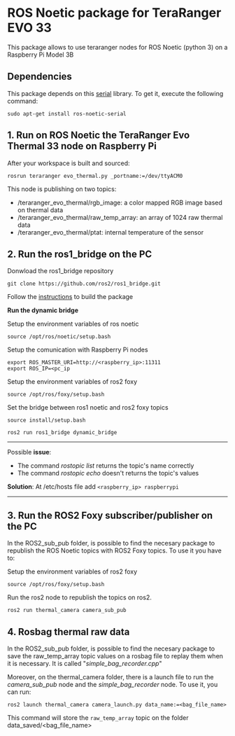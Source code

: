 # ROS Noetic package for TeraRanger EVO 33   
This package allows to use teraranger nodes for ROS Noetic (python 3) on a Raspberry Pi Model 3B

## Dependencies

This package depends on this [serial](http://wiki.ros.org/serial) library. To get it, execute the following command:

```
sudo apt-get install ros-noetic-serial
```


## 1. Run on ROS Noetic the TeraRanger Evo Thermal 33 node on Raspberry Pi

After your workspace is built and sourced:
```
rosrun teraranger evo_thermal.py _portname:=/dev/ttyACM0
```

This node is publishing on two topics:

* /teraranger_evo_thermal/rgb_image: a color mapped RGB image based on thermal data
* /teraranger_evo_thermal/raw_temp_array: an array of 1024 raw thermal data
* /teraranger_evo_thermal/ptat: internal temperature of the sensor

## 2. Run the ros1_bridge on the PC
Donwload the ros1_bridge repository 
```
git clone https://github.com/ros2/ros1_bridge.git
```
Follow the [instructions](https://github.com/ros2/ros1_bridge#building-the-bridge-from-source) to build the package


**Run the dynamic bridge**

Setup the environment variables of ros noetic
```
source /opt/ros/noetic/setup.bash
```
Setup the comunication with Raspberry Pi nodes
```
export ROS_MASTER_URI=http://<raspberry_ip>:11311
export ROS_IP=<pc_ip
```
Setup the environment variables of ros2 foxy
```
source /opt/ros/foxy/setup.bash
```
Set the bridge between ros1 noetic and ros2 foxy topics
```
source install/setup.bash
```
```
ros2 run ros1_bridge dynamic_bridge
```



-----------------------------------------------------------------
Possible **issue**: 

- The command *rostopic list* returns the topic's name correctly
- The command *rostopic echo* doesn't returns the topic's values

**Solution**: 
At /etc/hosts file add ```<raspberry_ip> raspberrypi```

-------------------------------------------------------------

## 3. Run the ROS2 Foxy  subscriber/publisher on the PC
In the ROS2_sub_pub folder, is possible to find the necesary package to republish the ROS Noetic topics with ROS2 Foxy topics.
To use it you have to: 

Setup the environment variables of ros2 foxy
```
source /opt/ros/foxy/setup.bash
```
Run the ros2 node to republish the topics on ros2.
```
ros2 run thermal_camera camera_sub_pub
```

## 4. Rosbag thermal raw data
In the ROS2_sub_pub folder, is possible to find the necesary package to save the raw_temp_array topic values on a rosbag file to replay them when it is necessary. It is called "_simple_bag_recorder.cpp_"

Moreover, on the thermal_camera folder, there is a launch file to run the _camera_sub_pub_ node and the _simple_bag_recorder_ node. 
To use it, you can run: 
```
ros2 launch thermal_camera camera_launch.py data_name:=<bag_file_name>
```

This command will store the ```raw_temp_array``` topic on the folder data_saved/<bag_file_name>
